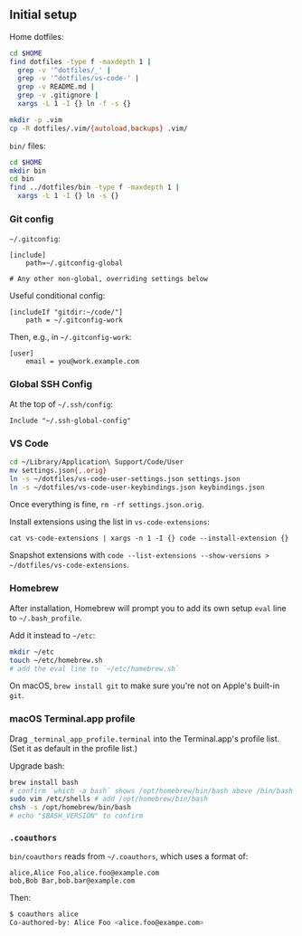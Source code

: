 ## Initial setup

Home dotfiles:

```bash
cd $HOME
find dotfiles -type f -maxdepth 1 |
  grep -v '^dotfiles/_' |
  grep -v '^dotfiles/vs-code-' |
  grep -v README.md |
  grep -v .gitignore |
  xargs -L 1 -I {} ln -f -s {}

mkdir -p .vim
cp -R dotfiles/.vim/{autoload,backups} .vim/
```

`bin/` files:

```bash
cd $HOME
mkdir bin
cd bin
find ../dotfiles/bin -type f -maxdepth 1 |
  xargs -L 1 -I {} ln -s {}
```

### Git config

`~/.gitconfig`:

```
[include]
	path=~/.gitconfig-global

# Any other non-global, overriding settings below
```

Useful conditional config:

```
[includeIf "gitdir:~/code/"]
    path = ~/.gitconfig-work
```

Then, e.g., in `~/.gitconfig-work`:

```
[user]
    email = you@work.example.com
```

### Global SSH Config

At the top of `~/.ssh/config`:

```
Include "~/.ssh-global-config"
```

### VS Code

```bash
cd ~/Library/Application\ Support/Code/User
mv settings.json{,.orig}
ln -s ~/dotfiles/vs-code-user-settings.json settings.json
ln -s ~/dotfiles/vs-code-user-keybindings.json keybindings.json
```

Once everything is fine, `rm -rf settings.json.orig`.

Install extensions using the list in `vs-code-extensions`:

```
cat vs-code-extensions | xargs -n 1 -I {} code --install-extension {}
```

Snapshot extensions with `code --list-extensions --show-versions > ~/dotfiles/vs-code-extensions`.

### Homebrew

After installation, Homebrew will prompt you to add its own setup `eval` line to `~/.bash_profile`.

Add it instead to `~/etc`:

```bash
mkdir ~/etc
touch ~/etc/homebrew.sh
# add the eval line to `~/etc/homebrew.sh`
```

On macOS, `brew install git` to make sure you're not on Apple's built-in `git`.

### macOS Terminal.app profile

Drag `_terminal_app_profile.terminal` into the Terminal.app's profile list. (Set it as default in the profile list.)

Upgrade bash:

```bash
brew install bash
# confirm `which -a bash` shows /opt/homebrew/bin/bash above /bin/bash
sudo vim /etc/shells # add /opt/homebrew/bin/bash
chsh -s /opt/homebrew/bin/bash
# echo "$BASH_VERSION" to confirm
```

### `.coauthors`

`bin/coauthors` reads from `~/.coauthors`, which uses a format of:

```
alice,Alice Foo,alice.foo@example.com
bob,Bob Bar,bob.bar@example.com
```

Then:

```bash
$ coauthors alice
Co-authored-by: Alice Foo <alice.foo@exampe.com>
```
